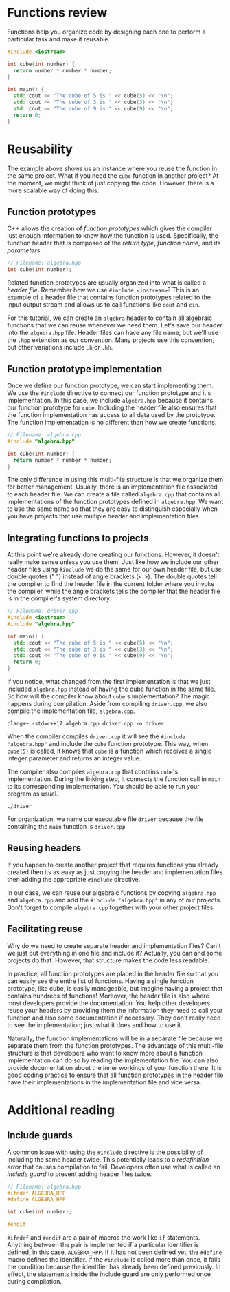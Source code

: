 # Functions review
Functions help you organize code by designing each one to perform a particular task and make it reusable.

```cpp
#include <iostream>

int cube(int number) {
  return number * number * number;
}

int main() {
  std::cout << "The cube of 5 is " << cube(5) << "\n";
  std::cout << "The cube of 3 is " << cube(3) << "\n";
  std::cout << "The cube of 9 is " << cube(9) << "\n";
  return 0;
}
```

# Reusability
The example above shows us an instance where you reuse the function in the same project. What if you need the `cube` function in another project? At the moment, we might think of just copying the code. However, there is a more scalable way of doing this.

## Function prototypes
C++ allows the creation of *function prototypes* which gives the compiler just enough information to know how the function is used. Specifically, the function header that is composed of the *return type*, *function name*, and its *parameters*.

```cpp
// Filename: algebra.hpp
int cube(int number);
```

Related function prototypes are usually organized into what is called a *header file*. Remember how we use `#include <iostream>`? This is an example of a header file that contains function prototypes related to the input output stream and allows us to call functions like `cout` and `cin`.

For this tutorial, we can create an `algebra` header to contain all algebraic functions that we can reuse whenever we need them. Let's save our header into the `algebra.hpp` file. Header files can have any file name, but we'll use the `.hpp` extension as our convention. Many projects use this convention, but other variations include `.h` or `.hh`.

## Function prototype implementation
Once we define our function prototype, we can start implementing them. We use the `#include` directive to connect our function prototype and it's implementation. In this case, we include `algebra.hpp` because it contains our function prototype for `cube`. Including the header file also ensures that the function implementation has access to all data used by the prototype. The function implementation is no different than how we create functions.

```cpp
// Filename: algebra.cpp
#include "algebra.hpp"

int cube(int number) {
  return number * number * number;
}
```

The only difference in using this multi-file structure is that we organize them for better management. Usually, there is an implementation file associated to each header file. We can create a file called `algebra.cpp` that contains all implementations of the function prototypes defined in `algebra.hpp`. We want to use the same name so that they are easy to distinguish especially when you have projects that use multiple header and implementation files.

## Integrating functions to projects
At this point we're already done creating our functions. However, it doesn't really make sense unless you use them. Just like how we include our other header files using `#include` we do the same for our own header file, but use double quotes (" ") instead of angle brackets (< >). The double quotes tell the compiler to find the header file in the current folder where you invoke the compiler, while the angle brackets tells the compiler that the header file is in the compiler's system directory.

```cpp
// Filename: driver.cpp
#include <iostream>
#include "algebra.hpp"

int main() {
  std::cout << "The cube of 5 is " << cube(5) << "\n";
  std::cout << "The cube of 3 is " << cube(3) << "\n";
  std::cout << "The cube of 9 is " << cube(9) << "\n";
  return 0;
}
```

If you notice, what changed from the first implementation is that we just included `algebra.hpp` instead of having the cube function in the same file. So how will the compiler know about `cube`'s implementation? The magic happens during compilation. Aside from compiling `driver.cpp`, we also compile the implementation file, `algebra.cpp`.

```
clang++ -std=c++17 algebra.cpp driver.cpp -o driver
```

When the compiler compiles `driver.cpp` it will see the `#include "algebra.hpp"` 
and include the `cube` function prototype. This way, when `cube(5)` is called, it knows that `cube` is a function which receives a single integer parameter and returns an integer value.

The compiler also compiles `algebra.cpp` that contains `cube`'s implementation. During the linking step, it connects the function call in `main` to its corresponding implementation. You should be able to run your program as usual.

```
./driver
```

For organization, we name our executable file `driver` because the file containing the `main` function is `driver.cpp`

## Reusing headers
If you happen to create another project that requires functions you already created then its as easy as just copying the header and implementation files then adding the appropriate `#include` directive.

In our case, we can reuse our algebraic functions by copying `algebra.hpp` and `algebra.cpp` and add the `#include "algebra.hpp"` in any of our projects. Don't forget to compile `algebra.cpp` together with your other project files.

## Facilitating reuse
Why do we need to create separate header and implementation files? Can't we just put everything in one file and include it? Actually, you can and some projects do that. However, that structure makes the code less readable.

In practice, all function prototypes are placed in the header file so that you can easily see the entire list of functions. Having a single function prototype, like cube, is easily manageable, but imagine having a project that contains hundreds of functions! Moreover, the header file is also where most developers provide the documentation. You help other developers reuse your headers by providing them the information they need to call your function and also some documentation if necessary. They don't really need to see the implementation; just what it does and how to use it.

Naturally, the function implementations will be in a separate file because we separate them from the function prototypes. The advantage of this multi-file structure is that developers who want to know more about a function implementation can do so by reading the implementation file. You can also provide documentation about the inner workings of your function there. It is good coding practice to ensure that all function prototypes in the header file have their implementations in the implementation file and vice versa.

# Additional reading
## Include guards
A common issue with using the `#include` directive is the possibility of including the same header twice. This potentially leads to a *redefinition error* that causes compilation to fail. Developers often use what is called an *include guard* to prevent adding header files twice.

```cpp
// Filename: algebra.hpp
#ifndef ALGEBRA_HPP
#define ALGEBRA_HPP

int cube(int number);

#endif
```

`#ifndef` and `#endif` are a pair of macros the work like `if` statements. Anything between the pair is implemented if a particular identifier is defined; in this case, `ALGEBRA_HPP`. If it has not been defined yet, the `#define` macro defines the identifier. If the `#include` is called more than once, it fails the condition because the identifier has already been defined previously. In effect, the statements inside the include guard are only performed once during compilation.
